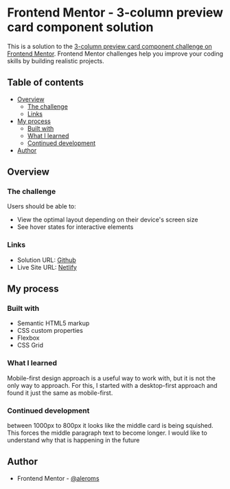 # Frontend Mentor - 3-column preview card component solution

This is a solution to the [3-column preview card component challenge on Frontend Mentor](https://www.frontendmentor.io/challenges/3column-preview-card-component-pH92eAR2-). Frontend Mentor challenges help you improve your coding skills by building realistic projects. 

## Table of contents

- [Overview](#overview)
  - [The challenge](#the-challenge)
  - [Links](#links)
- [My process](#my-process)
  - [Built with](#built-with)
  - [What I learned](#what-i-learned)
  - [Continued development](#continued-development)
- [Author](#author)

## Overview

### The challenge

Users should be able to:

- View the optimal layout depending on their device's screen size
- See hover states for interactive elements


### Links

- Solution URL: [Github](https://your-solution-url.com)
- Live Site URL: [Netlify](https://stirring-toffee-99a72c.netlify.app/)

## My process

### Built with

- Semantic HTML5 markup
- CSS custom properties
- Flexbox
- CSS Grid


### What I learned
Mobile-first design approach is a useful way to work with, but it is not the only way to approach. For this, I started with a desktop-first approach and found it just the same as mobile-first.
### Continued development
between 1000px to 800px it looks like the middle card is being squished. This forces the middle paragraph text to become longer. I would like to understand why that is happening in the future

## Author

- Frontend Mentor - [@aleroms](https://www.frontendmentor.io/profile/aleroms)
